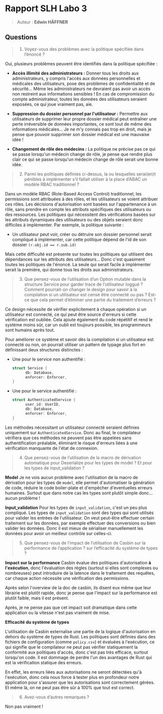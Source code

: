 # Rapport SLH Labo 3
> Auteur : **Edwin HÄFFNER**

## Questions

> 1. Voyez-vous des problèmes avec la politique spécifiée dans l’énoncé ?

Oui, plusieurs problèmes peuvent être identifiés dans la politique spécifiée :

- **Accès illimité des administrateurs :** Donner tous les droits aux administrateurs, y compris l'accès aux données personnelles et médicales des utilisateurs, pose des problèmes de confidentialité et de sécurité... Même les administrateurs ne devraient pas avoir un accès non restreint aux informations sensibles ! En cas de compromission du compte administrateur, toutes les données des utilisateurs seraient exposées, ce qui joue vraiment pas, aie. 

- **Suppression du dossier personnel par l'utilisateur :** Permettre aux utilisateurs de supprimer leur propre dossier médical peut entraîner une perte irréversible de données importantes, ce sont tout de même des informations médicales... Je ne m'y connais pas trop en droit, mais je pense que pouvoir supprimer son dossier médical est une mauvaise idée !

- **Changement de rôle des médecins :** La politique ne précise pas ce qui se passe lorsqu'un médecin change de rôle, je pense que rendre plus clair ce qui se passe lorsqu'un médecin change de rôle serait une bonne idée.

> 2. Parmi les politiques définies ci-dessus, la ou lesquelles serai(en)t pénibles à implémenter s’il
   fallait utiliser à la place d’ABAC un modèle RBAC traditionnel ?

Dans un modèle RBAC (Role-Based Access Control) traditionnel, les permissions sont attribuées à des rôles, et les utilisateurs se voient attribuer ces rôles. Les décisions d'autorisation sont basées sur l'appartenance à un rôle, sans prendre en compte les attributs spécifiques des utilisateurs ou des ressources. Les politiques qui nécessitent des vérifications basées sur les attributs dynamiques des utilisateurs ou des objets seraient donc difficiles à implémenter.
Par exemple, la politique suivante : 

- Un utilisateur peut voir, créer ou détruire son dossier personnel serait compliqué à implémenter, car cette politique dépend de l'id de son dossier `(r.obj.id == r.sub.id)`

Mais cette difficulté est présente sur toutes les politiques qui utilisent des dépendances sur les attributs des utilisateurs... Donc c'est quasiment toutes les politiques de l'énoncé. La seule qui serait facile à implémenter serait la première, qui donne tous les droits aux administrateurs.


>3. Que pensez-vous de l’utilisation d’un Option<UserID> mutable dans la structure Service pour
   garder trace de l’utilisateur loggué ? Comment pourrait-on changer le design pour savoir à la
   compilation si un utilisateur est censé être connecté ou pas ? Est-ce que cela permet d’éliminer
   une partie du traitement d’erreurs ?

Ce design nécessite de vérifier explicitement à chaque opération si un utilisateur est connecté, ce qui peut être source d'erreurs si cette vérification est oubliée. Cela ajoute également du code répétitif et rend le système moins sûr, car un oubli est toujours possible, les programmeurs sont humains après tout.

Pour améliorer ce système et savoir dès la compilation si un utilisateur est connecté ou non, on pourrait utiliser un pattern de typage plus fort en définissant deux structures distinctes :

- Une pour le service non authentifié :
  ```rust
  struct Service {
        db: Database,
        enforcer: Enforcer,
  }
  ```

- Une pour le service authentifié :
  ```rust
  struct AuthenticatedService {
        user_id: UserID,
        db: Database,
        enforcer: Enforcer,
  }
  ```

Les méthodes nécessitant un utilisateur connecté seraient définies uniquement sur `AuthenticatedService`. Donc au final, le compilateur vérifiera que ces méthodes ne peuvent pas être appelées sans authentification préalable, éliminant le risque d'erreurs liées à une vérification manquante de l'état de connexion.


>4. Que pensez-vous de l’utilisation de la macro de dérivation automatique pour Deserialize pour
   les types de model ? Et pour les types de input_validation ?

**Model**
Je ne vois aucun problème avec l'utilisation de la macro de dérivation pour les types de `model`, elle permet d'automatiser la génération de code, réduire le code boiler-plate et d'empêcher d'eventuelles erreurs humaines. Surtout que dans notre cas les types sont plutôt simple donc... aucun problème !

**Input_validation**
Pour les types de `input_validation`, c'est un peu plus compliqué. Les types de `input_validation` sont des types qui sont utilisés pour valider les entrées de l'utilisateur. On veut peut-être effectuer certain traitement sur les données, par exemple effectuer des conversions ou bien valider les données. Donc il est mieux de sérialiser manuellement les données pour avoir un meilleur contrôle sur celles-ci.

>5. Que pensez-vous de l’impact de l’utilisation de Casbin sur la performance de l’application ? sur
   l’efficacité du système de types ?

**Impact sur la performance**
Casbin évalue des politiques d'autorisation **à l'exécution**, donc l'évaluation des règles (surtout si elles sont complexes ou nombreuses) peut introduire de la latence dans le traitement des requêtes, car chaque action nécessite une vérification des permissions.

Après selon l'overview de la doc de casbin, ils disent eux même que leur librairie est plutôt rapide, donc je pense que l'impact sur la performance est plutôt faible, mais il est présent.

Après, je ne pense pas que cet impact soit dramatique dans cette application ou la vitesse n'est pas vraiment de mise. 

**Efficacité du système de types**

L'utilisation de Casbin externalise une partie de la logique d'autorisation en dehors du système de types de Rust. Les politiques sont définies dans des fichiers de configuration (comme `policy.csv`) et évaluées à l'exécution, ce qui signifie que le compilateur ne peut pas vérifier statiquement la conformité aux politiques d'accès, donc c'est pas très efficace, surtout lorsqu'on code. Il est dommage de perdre l'un des avantages de Rust qui est la vérification statique des erreurs.

 En effet, les erreurs liées aux autorisations ne seront détectées qu'à l'exécution, donc cela nous force à tester plus en profondeur notre application pour s'assurer que les autorisations sont correctement gérées. Et même là, on ne peut pas être sûr à 100% que tout est correct.


>6. Avez-vous d’autres remarques ?

Non pas vraiment !